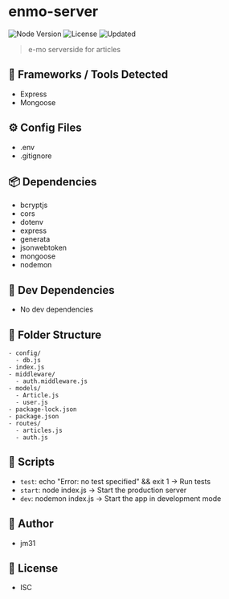 # enmo-server

![Node Version](https://img.shields.io/badge/node-v22.18.0-green)
![License](https://img.shields.io/badge/license-ISC-blue)
![Updated](https://img.shields.io/badge/last_updated-2025-08-20-orange)

> e-mo serverside for articles



## 🔧 Frameworks / Tools Detected
- Express
- Mongoose

## ⚙️ Config Files
- .env
- .gitignore

## 📦 Dependencies
- bcryptjs
- cors
- dotenv
- express
- generata
- jsonwebtoken
- mongoose
- nodemon

## 🧪 Dev Dependencies
- No dev dependencies

## 📁 Folder Structure
```
- config/
  - db.js
- index.js
- middleware/
  - auth.middleware.js
- models/
  - Article.js
  - user.js
- package-lock.json
- package.json
- routes/
  - articles.js
  - auth.js
```

## 📜 Scripts
- `test`: echo "Error: no test specified" && exit 1 → Run tests
- `start`: node index.js → Start the production server
- `dev`: nodemon index.js → Start the app in development mode

## 👤 Author
- jm31

## 📝 License
- ISC
